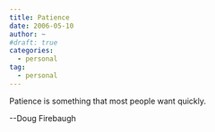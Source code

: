 ```yaml
---
title: Patience
date: 2006-05-10
author: ~
#draft: true
categories:
  - personal
tag:
  - personal
---
```




Patience is something that most people want quickly.

--Doug Firebaugh


 







